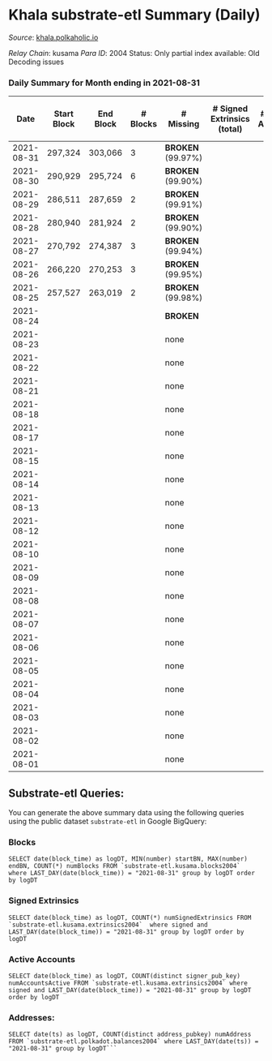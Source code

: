 # Khala substrate-etl Summary (Daily)

_Source_: [khala.polkaholic.io](https://khala.polkaholic.io)

*Relay Chain*: kusama
*Para ID*: 2004
Status: Only partial index available: Old Decoding issues


### Daily Summary for Month ending in 2021-08-31


| Date | Start Block | End Block | # Blocks | # Missing | # Signed Extrinsics (total) | # Active Accounts | # Addresses with Balances | # Events | # Transfers | # XCM Transfers In | # XCM Transfers Out |
| ---- | ----------- | --------- | -------- | --------- | --------------------------- | ----------------- | ------------------------- | -------- | ----------- | ------------------ | ------------------- |
| 2021-08-31 | 297,324 | 303,066 | 3 |  **BROKEN** (99.97%) |  |  | 3,198 | 6 |   |   |   |
| 2021-08-30 | 290,929 | 295,724 | 6 |  **BROKEN** (99.90%) |  |  | 3,196 | 12 |   |   |   |
| 2021-08-29 | 286,511 | 287,659 | 2 |  **BROKEN** (99.91%) |  |  | 3,195 | 4 |   |   |   |
| 2021-08-28 | 280,940 | 281,924 | 2 |  **BROKEN** (99.90%) |  |  | 3,195 | 4 |   |   |   |
| 2021-08-27 | 270,792 | 274,387 | 3 |  **BROKEN** (99.94%) |  |  | 3,195 | 6 |   |   |   |
| 2021-08-26 | 266,220 | 270,253 | 3 |  **BROKEN** (99.95%) |  |  |  | 6 |   |   |   |
| 2021-08-25 | 257,527 | 263,019 | 2 |  **BROKEN** (99.98%) |  |  |  | 4 |   |   |   |
| 2021-08-24 |  |  |  |  **BROKEN**  |  |  |  |  |   |   |   |
| 2021-08-23 |  |  |  | none  |  |  |  |  |   |   |   |
| 2021-08-22 |  |  |  | none  |  |  |  |  |   |   |   |
| 2021-08-21 |  |  |  | none  |  |  |  |  |   |   |   |
| 2021-08-18 |  |  |  | none  |  |  |  |  |   |   |   |
| 2021-08-17 |  |  |  | none  |  |  |  |  |   |   |   |
| 2021-08-15 |  |  |  | none  |  |  |  |  |   |   |   |
| 2021-08-14 |  |  |  | none  |  |  |  |  |   |   |   |
| 2021-08-13 |  |  |  | none  |  |  |  |  |   |   |   |
| 2021-08-12 |  |  |  | none  |  |  |  |  |   |   |   |
| 2021-08-10 |  |  |  | none  |  |  |  |  |   |   |   |
| 2021-08-09 |  |  |  | none  |  |  |  |  |   |   |   |
| 2021-08-08 |  |  |  | none  |  |  |  |  |   |   |   |
| 2021-08-07 |  |  |  | none  |  |  |  |  |   |   |   |
| 2021-08-06 |  |  |  | none  |  |  |  |  |   |   |   |
| 2021-08-05 |  |  |  | none  |  |  |  |  |   |   |   |
| 2021-08-04 |  |  |  | none  |  |  |  |  |   |   |   |
| 2021-08-03 |  |  |  | none  |  |  |  |  |   |   |   |
| 2021-08-02 |  |  |  | none  |  |  |  |  |   |   |   |
| 2021-08-01 |  |  |  | none  |  |  |  |  |   |   |   |

## Substrate-etl Queries:
You can generate the above summary data using the following queries using the public dataset `substrate-etl` in Google BigQuery:


### Blocks
```
SELECT date(block_time) as logDT, MIN(number) startBN, MAX(number) endBN, COUNT(*) numBlocks FROM `substrate-etl.kusama.blocks2004`  where LAST_DAY(date(block_time)) = "2021-08-31" group by logDT order by logDT
```


### Signed Extrinsics
```
SELECT date(block_time) as logDT, COUNT(*) numSignedExtrinsics FROM `substrate-etl.kusama.extrinsics2004`  where signed and LAST_DAY(date(block_time)) = "2021-08-31" group by logDT order by logDT
```


### Active Accounts
```
SELECT date(block_time) as logDT, COUNT(distinct signer_pub_key) numAccountsActive FROM `substrate-etl.kusama.extrinsics2004` where signed and LAST_DAY(date(block_time)) = "2021-08-31" group by logDT order by logDT
```


### Addresses:
```
SELECT date(ts) as logDT, COUNT(distinct address_pubkey) numAddress FROM `substrate-etl.polkadot.balances2004` where LAST_DAY(date(ts)) = "2021-08-31" group by logDT```

